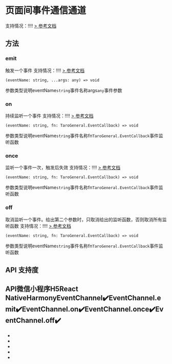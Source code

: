 # 页面间事件通信通道
支持情况：!!!!
[> 参考文档
](https://developers.weixin.qq.com/miniprogram/dev/api/route/EventChannel.html)
## 方法[​](EventChannel.html#方法)
### emit[​](EventChannel.html#emit)
触发一个事件
支持情况：!!!!
[> 参考文档
](https://developers.weixin.qq.com/miniprogram/dev/api/route/EventChannel.emit.html)
```tsx
(eventName: string, ...args: any) => void
```
参数类型说明eventName`string`事件名称args`any`事件参数
### on[​](EventChannel.html#on)
持续监听一个事件
支持情况：!!!!
[> 参考文档
](https://developers.weixin.qq.com/miniprogram/dev/api/route/EventChannel.on.html)
```tsx
(eventName: string, fn: TaroGeneral.EventCallback) => void
```
参数类型说明eventName`string`事件名称fn`TaroGeneral.EventCallback`事件监听函数
### once[​](EventChannel.html#once)
监听一个事件一次，触发后失效
支持情况：!!!!
[> 参考文档
](https://developers.weixin.qq.com/miniprogram/dev/api/route/EventChannel.once.html)
```tsx
(eventName: string, fn: TaroGeneral.EventCallback) => void
```
参数类型说明eventName`string`事件名称fn`TaroGeneral.EventCallback`事件监听函数
### off[​](EventChannel.html#off)
取消监听一个事件。给出第二个参数时，只取消给出的监听函数，否则取消所有监听函数
支持情况：!!!!
[> 参考文档
](https://developers.weixin.qq.com/miniprogram/dev/api/route/EventChannel.off.html)
```tsx
(eventName: string, fn: TaroGeneral.EventCallback) => void
```
参数类型说明eventName`string`事件名称fn`TaroGeneral.EventCallback`事件监听函数
## API 支持度[​](EventChannel.html#api-支持度)
API微信小程序H5React NativeHarmonyEventChannel✔️EventChannel.emit✔️EventChannel.on✔️EventChannel.once✔️EventChannel.off✔️
- 

- 
- 
- 
- 

-
